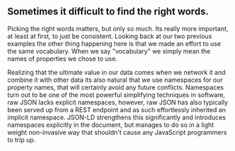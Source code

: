 
## Sometimes it difficult to find the right words.

Picking the right words matters, but only so much. Its really more important, at least at first, to just be consistent. Looking back at our two previous examples the other thing happening here is that we made an effort to use the same vocabulary. When we say "vocabulary" we simply mean the names of properties we chose to use.

Realizing that the ultimate value in our data comes when we network it and combine it with other data its also natural that we use namespaces for our property names, that will certainly avoid any future conflicts. Namespaces turn out to be one of the most powerful simplifying techniques in software, raw JSON lacks explicit namespaces, however, raw JSON has also typically been served up from a REST endpoint and as such effortlessly inherited an implicit namespace. JSON-LD strengthens this significantly and introduces namespaces explicitly in the document, but manages to do so in a light weight non-invasive way that shouldn't cause any JavaScript programmers to trip up.
